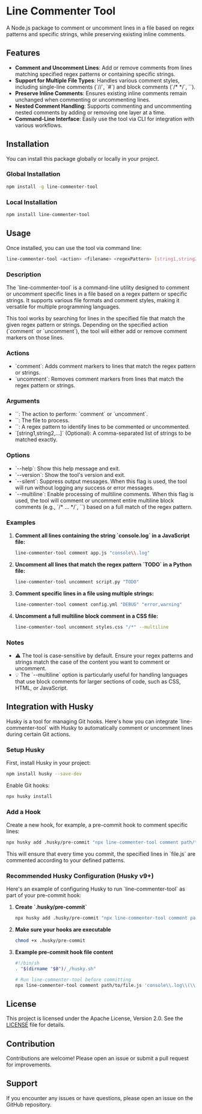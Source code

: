 
# Line Commenter Tool

A Node.js package to comment or uncomment lines in a file based on regex patterns and specific strings, while preserving existing inline comments.

## Features

- **Comment and Uncomment Lines**: Add or remove comments from lines matching specified regex patterns or containing specific strings.
- **Support for Multiple File Types**: Handles various comment styles, including single-line comments (\`//\`, \`#\`) and block comments (\`/* */\`, \`<!-- -->\`).
- **Preserve Inline Comments**: Ensures existing inline comments remain unchanged when commenting or uncommenting lines.
- **Nested Comment Handling**: Supports commenting and uncommenting nested comments by adding or removing one layer at a time.
- **Command-Line Interface**: Easily use the tool via CLI for integration with various workflows.

## Installation

You can install this package globally or locally in your project.

### Global Installation

```bash
npm install -g line-commenter-tool
```

### Local Installation

```bash
npm install line-commenter-tool
```

## Usage

Once installed, you can use the tool via command line:

```bash
line-commenter-tool <action> <filename> <regexPattern> [string1,string2,...]
```

### Description

The \`line-commenter-tool\` is a command-line utility designed to comment or uncomment specific lines in a file based on a regex pattern or specific strings. It supports various file formats and comment styles, making it versatile for multiple programming languages.

This tool works by searching for lines in the specified file that match the given regex pattern or strings. Depending on the specified action (\`comment\` or \`uncomment\`), the tool will either add or remove comment markers on those lines.

### Actions

- \`comment\`: Adds comment markers to lines that match the regex pattern or strings.
- \`uncomment\`: Removes comment markers from lines that match the regex pattern or strings.

### Arguments

- \`<action>\`: The action to perform: \`comment\` or \`uncomment\`.
- \`<filename>\`: The file to process.
- \`<regexPattern>\`: A regex pattern to identify lines to be commented or uncommented.
- \`[string1,string2,...]\` (Optional): A comma-separated list of strings to be matched exactly.

### Options

- \`--help\`: Show this help message and exit.
- \`--version\`: Show the tool\'s version and exit.
- \`--silent\`: Suppress output messages. When this flag is used, the tool will run without logging any success or error messages.
- \`--multiline\`: Enable processing of multiline comments. When this flag is used, the tool will comment or uncomment entire multiline block comments (e.g., \`/* ... */\`, \`<!-- ... -->\`) based on a full match of the regex pattern.

### Examples

1. **Comment all lines containing the string \`console.log\` in a JavaScript file:**
   ```bash
   line-commenter-tool comment app.js "console\\.log"
   ```

2. **Uncomment all lines that match the regex pattern \`TODO\` in a Python file:**
   ```bash
   line-commenter-tool uncomment script.py "TODO"
   ```

3. **Comment specific lines in a file using multiple strings:**
   ```bash
   line-commenter-tool comment config.yml "DEBUG" "error,warning"
   ```

4. **Uncomment a full multiline block comment in a CSS file:**
   ```bash
   line-commenter-tool uncomment styles.css "/*" --multiline
   ```

### Notes

- ⚠️ The tool is case-sensitive by default. Ensure your regex patterns and strings match the case of the content you want to comment or uncomment.
- 💡 The \`--multiline\` option is particularly useful for handling languages that use block comments for larger sections of code, such as CSS, HTML, or JavaScript.

## Integration with Husky

Husky is a tool for managing Git hooks. Here\'s how you can integrate \`line-commenter-tool\` with Husky to automatically comment or uncomment lines during certain Git actions.

### Setup Husky

First, install Husky in your project:

```bash
npm install husky --save-dev
```

Enable Git hooks:

```bash
npx husky install
```

### Add a Hook

Create a new hook, for example, a pre-commit hook to comment specific lines:

```bash
npx husky add .husky/pre-commit "npx line-commenter-tool comment path/to/file.js 'console\\.log\\(\\)' 'TODO'"
```

This will ensure that every time you commit, the specified lines in \`file.js\` are commented according to your defined patterns.

### Recommended Husky Configuration (Husky v9+)

Here\'s an example of configuring Husky to run \`line-commenter-tool\` as part of your pre-commit hook:

1. **Create \`.husky/pre-commit\`**

   ```bash
   npx husky add .husky/pre-commit "npx line-commenter-tool comment path/to/file.js 'console\\.log\\(\\)' 'TODO'"
   ```

2. **Make sure your hooks are executable**

   ```bash
   chmod +x .husky/pre-commit
   ```

3. **Example pre-commit hook file content**

   ```bash
   #!/bin/sh
   . "$(dirname "$0")/_/husky.sh"

   # Run line-commenter-tool before committing
   npx line-commenter-tool comment path/to/file.js 'console\\.log\\(\\)' 'TODO'
   ```

## License

This project is licensed under the Apache License, Version 2.0. See the [LICENSE](LICENSE) file for details.

## Contribution

Contributions are welcome! Please open an issue or submit a pull request for improvements.

## Support

If you encounter any issues or have questions, please open an issue on the GitHub repository.
